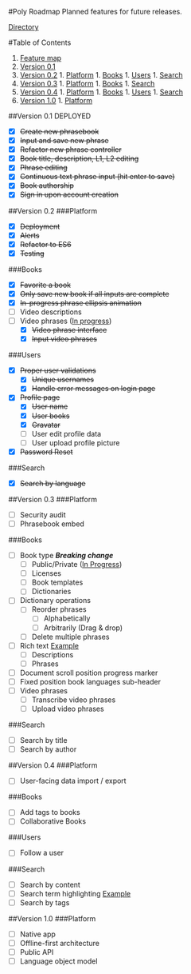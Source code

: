 #Poly Roadmap
Planned features for future releases.

[Directory](https://github.com/wikitongues/poly)

#Table of Contents
1. [Feature map](#feature-map)
  1. [Version 0.1](#version-01-deployed)
  1. [Version 0.2](#version-02)
    1. [Platform](#platform)
    1. [Books](#books)
    1. [Users](#users)
    1. [Search](#search)
  1. [Version 0.3](#version--03)
    1. [Platform](#platform)
    1. [Books](#books)
    1. [Search](#search)
  1. [Version 0.4](#version-04)
    1. [Platform](#platform)
    1. [Books](#books)
    1. [Users](#users)
    1. [Search](#search)
  1. [Version 1.0](#version-10)
    1. [Platform](#platform)

##Version 0.1 DEPLOYED
- [x] ~~Create new phrasebook~~
- [x] ~~Input and save new phrase~~
- [x] ~~Refactor new phrase controller~~
- [x] ~~Book title, description, L1, L2 editing~~
- [x] ~~Phrase editing~~
- [x] ~~Continuous text phrase input (hit enter to save)~~
- [x] ~~Book authorship~~
- [x] ~~Sign in upon account creation~~

##Version 0.2
###Platform
- [x] ~~Deployment~~
- [x] ~~Alerts~~
- [x] ~~Refactor to ES6~~
- [x] ~~Testing~~

###Books
- [x] ~~Favorite a book~~
- [x] ~~Only save new book if all inputs are complete~~
- [x] ~~In-progress phrase ellipsis animation~~
- [ ] Video descriptions
- [ ] Video phrases ([In progress](https://github.com/wikitongues/poly/tree/video-comp-ben))
  - [x] ~~Video phrase interface~~
  - [x] ~~Input video phrases~~

###Users
- [x] ~~Proper user validations~~
  - [x] ~~Unique usernames~~
  - [x] ~~Handle error messages on login page~~
- [x] ~~Profile page~~
  - [x] ~~User name~~
  - [x] ~~User books~~
  - [x] ~~Gravatar~~
  - [ ] User edit profile data
  - [ ] User upload profile picture
- [x] ~~Password Reset~~

###Search
- [x] ~~Search by language~~

##Version  0.3
###Platform
- [ ] Security audit
- [ ] Phrasebook embed

###Books
- [ ] Book type ***Breaking change***
  - [ ] Public/Private ([In Progress](https://github.com/wikitongues/poly/tree/draft-books))
  - [ ] Licenses
  - [ ] Book templates
  - [ ] Dictionaries
- [ ] Dictionary operations
  - [ ] Reorder phrases
    - [ ] Alphabetically
    - [ ] Arbitrarily (Drag & drop)
  - [ ] Delete multiple phrases
- [ ] Rich text [Example](https://facebook.github.io/draft-js/docs/overview.html#content)
  - [ ] Descriptions
  - [ ] Phrases
- [ ] Document scroll position progress marker
- [ ] Fixed position book languages sub-header
- [ ] Video phrases
  - [ ] Transcribe video phrases
  - [ ] Upload video phrases

###Search
- [ ] Search by title
- [ ] Search by author

##Version 0.4
###Platform
- [ ] User-facing data import / export

###Books
- [ ] Add tags to books
- [ ] Collaborative Books

###Users
- [ ] Follow a user

###Search
- [ ] Search by content
- [ ] Search term highlighting [Example](https://github.com/bvaughn/react-highlight-words)
- [ ] Search by tags

##Version 1.0
###Platform
- [ ] Native app
- [ ] Offline-first architecture
- [ ] Public API
- [ ] Language object model